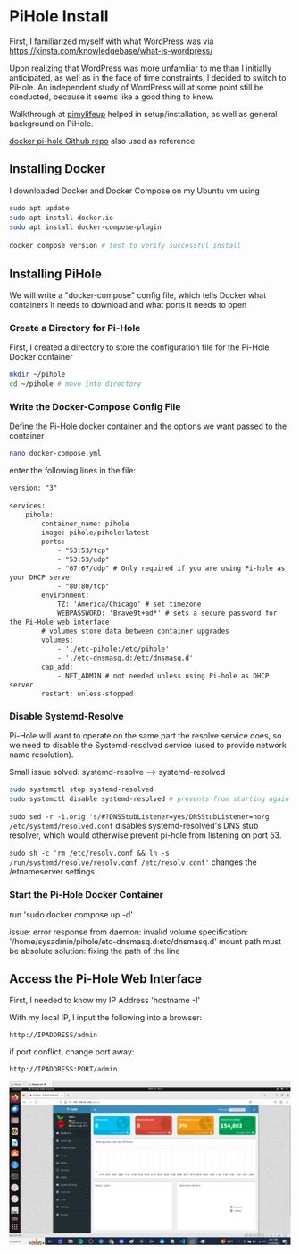 # PiHole Install

First, I familiarized myself with what WordPress was via https://kinsta.com/knowledgebase/what-is-wordpress/

Upon realizing that WordPress was more unfamiliar to me than I initially anticipated, as well as in the face of time constraints, I decided to switch to PiHole. An independent study of WordPress will at some point still be conducted, because it seems like a good thing to know. 

Walkthrough at [pimylifeup](https://pimylifeup.com/pi-hole-docker/) helped in setup/installation, as well as general background on PiHole.

[docker pi-hole Github repo](https://github.com/pi-hole/docker-pi-hole) also used as reference

## Installing Docker

I downloaded Docker and Docker Compose on my Ubuntu vm using
```bash
sudo apt update
sudo apt install docker.io
sudo apt install docker-compose-plugin

docker compose version # test to verify successful install
```

## Installing PiHole
We will write a "docker-compose" config file, which tells Docker what containers it needs to download and what ports it needs to open

### Create a Directory for Pi-Hole

First, I created a directory to store the configuration file for the Pi-Hole Docker container

```bash
mkdir ~/pihole
cd ~/pihole # move into directory
```

### Write the Docker-Compose Config File

Define the Pi-Hole docker container and the options we want passed to the container

```bash
nano docker-compose.yml
```

enter the following lines in the file:

```
version: "3"

services: 
    pihole:
        container_name: pihole
        image: pihole/pihole:latest
        ports:
            - "53:53/tcp"
            - "53:53/udp"
            - "67:67/udp" # Only required if you are using Pi-hole as your DHCP server
            - "80:80/tcp"
        environment:
            TZ: 'America/Chicago' # set timezone
            WEBPASSWORD: 'Brave9t+ad*' # sets a secure password for the Pi-Hole web interface
        # volumes store data between container upgrades
        volumes:
            - './etc-pihole:/etc/pihole'
            - './etc-dnsmasq.d:/etc/dnsmasq.d'
        cap_add:
            - NET_ADMIN # not needed unless using Pi-hole as DHCP server
        restart: unless-stopped
```

### Disable Systemd-Resolve
Pi-Hole will want to operate on the same part the resolve service does, so we need to disable the Systemd-resolved service (used to provide network name resolution).

Small issue solved: systemd-resolve --> systemd-resolved

```bash
sudo systemctl stop systemd-resolved
sudo systemctl disable systemd-resolved # prevents from starting again on restart
```

`sudo sed -r -i.orig 's/#?DNSStubListener=yes/DNSStubListener=no/g' /etc/systemd/resolved.conf` disables systemd-resolved's DNS stub resolver, which would otherwise prevent pi-hole from listening on port 53.

`sudo sh -c 'rm /etc/resolv.conf && ln -s /run/systemd/resolve/resolv.conf /etc/resolv.conf'` changes the /etnameserver settings

### Start the Pi-Hole Docker Container
run 'sudo docker compose up -d'

issue: error response from daemon: invalid volume specification: '/home/sysadmin/pihole/etc-dnsmasq.d:etc/dnsmasq.d' mount path must be absolute
solution: fixing the path of the line

## Access the Pi-Hole Web Interface

First, I needed to know my IP Address
'hostname -I'

With my local IP, I input the following into a browser:
```
http://IPADDRESS/admin
```
if port conflict, change port away:
```
http://IPADDRESS:PORT/admin
```

![Pihole Web Interface](./assets/Working.png "Pi-hole Web Interface")

